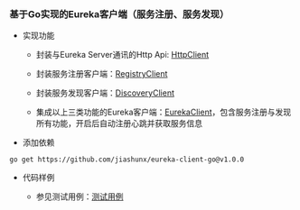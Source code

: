 
### 基于Go实现的Eureka客户端（服务注册、服务发现）

- 实现功能

   - 封装与Eureka Server通讯的Http Api: [HttpClient](./client/http.go)

   - 封装服务注册客户端：[RegistryClient](./client/registry.go)

   - 封装服务发现客户端：[DiscoveryClient](./client/discovery.go)

   - 集成以上三类功能的Eureka客户端：[EurekaClient](./client/client.go)，包含服务注册与发现所有功能，开启后自动注册心跳并获取服务信息

- 添加依赖

```shell
go get https://github.com/jiashunx/eureka-client-go@v1.0.0
```

- 代码样例

   - 参见测试用例：[测试用例](./client/client_test.go)
